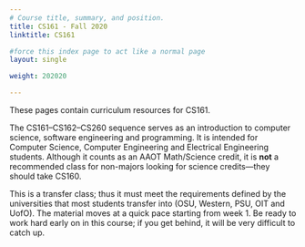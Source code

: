 ```yaml
---
# Course title, summary, and position.
title: CS161 - Fall 2020
linktitle: CS161

#force this index page to act like a normal page
layout: single

weight: 202020

---
```


These pages contain curriculum resources for CS161.

The CS161–CS162–CS260 sequence serves as an introduction to computer science, software
engineering and programming. It is intended for Computer Science, Computer Engineering
and Electrical Engineering students. Although it counts as an AAOT Math/Science credit, it is
**not** a recommended class for non-majors looking for science credits—they should take CS160.

This is a transfer class; thus it must meet the requirements defined by the universities that
most students transfer into (OSU, Western, PSU, OIT and UofO). The material moves at a quick
pace starting from week 1. Be ready to work hard early on in this course; if you get behind,
it will be very difficult to catch up.
